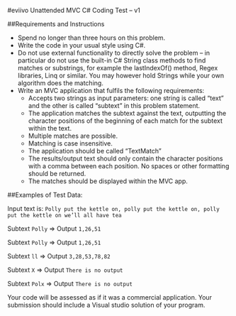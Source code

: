 #eviivo Unattended MVC C# Coding Test – v1

##Requirements and Instructions

* Spend no longer than three hours on this problem. 
* Write the code in your usual style using C#. 
* Do not use external functionality to directly solve the problem – in particular do not use the 
built-in C# String class methods to find matches or substrings, for example the lastIndexOf() 
method, Regex libraries, Linq or similar. You may however hold Strings while your own 
algorithm does the matching. 
* Write an MVC application that fulfils the following requirements:
  * Accepts two strings as input parameters: one string is called “text” and the other is 
called “subtext” in this problem statement.
  * The application matches the subtext against the text, outputting the character 
positions of the beginning of each match for the subtext within the text. 
  * Multiple matches are possible. 
  * Matching is case insensitive. 
  * The application should be called “TextMatch” 
  * The results/output text should only contain the character positions with a comma 
between each position.  No spaces or other formatting should be returned.
  * The matches should be displayed within the MVC app.

##Examples of Test Data:

Input text is: `Polly put the kettle on, polly put the kettle on, polly put the kettle on we’ll all have tea`

Subtext `Polly` => Output `1,26,51`

Subtext `Polly` => Output `1,26,51` 

Subtext `ll` => Output `3,28,53,78,82`

Subtext `X` => Output `There is no output` 

Subtext `Polx` => Output `There is no output` 

Your code will be assessed as if it was a commercial application.  Your submission should include a 
Visual studio solution of your program.
